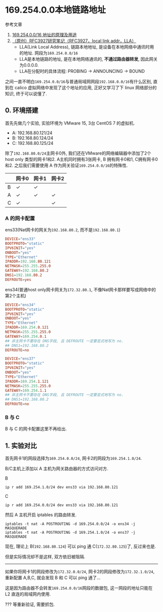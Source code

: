 # 169.254.0.0本地链路地址

参考文章

1. [169.254.0.0/16 地址的原理及用途](https://blog.csdn.net/qq_21453783/article/details/87071960)
2. [（原创）RFC3927研究笔记（RFC3927，local link addr，LLA）](https://www.cnblogs.com/liu_xf/archive/2012/05/26/2519345.html)
    - LLA(Link Local Address), 链路本地地址, 是设备在本地网络中通讯时用的地址. 网段为`169.254.0.0/16`
    - LLA是本地链路的地址, 是在本地网络通讯的, **不通过路由器转发**, 因此网关为0.0.0.0.
    - LLA在分配时的具体流程: PROBING -> ANNOUNCING -> BOUND

之间一直不明白`169.254.0.0/16`与普通局域网网段`192.168.0.0/16`有什么区别, 直到在 calico 虚拟网络中发现了这个地址的应用, 正好又学习了下 linux 网络部分的知识, 终于可以说懂了.

## 0. 环境搭建

首先先做几个实验, 实验环境为 VMware 15, 3台 CentOS 7 的虚拟机.

- A: 192.168.80.121/24
- B: 192.168.80.124/24
- C: 192.168.80.125/24

除了`192.168.80.0/24`主网卡0外, 我们还在VMware的网络编辑器中添加了2个 host only 类型的网卡1和2. A主机同时拥有3张网卡, B 拥有网卡0和1, C拥有网卡0和2. 之后我们需要使用 A 作为网关验证`169.254.0.0/16`的特殊性.

|      | 网卡0 | 网卡1 | 网卡2 |
| :--- | :---- | :---- | :---- |
| B    | ✓     | ✓     |       |
| A    | ✓     | ✓     | ✓     |
| C    | ✓     |       | ✓     |


### A 的网卡配置

ens33(Nat网卡的网关为`192.168.80.2`, 而不是`192.168.80.1`)

```conf
DEVICE="ens33"
BOOTPROTO="static"
IPV6INIT="yes"
ONBOOT="yes"
TYPE="Ethernet"
IPADDR=192.168.80.121
NETMASK=255.255.255.0
GATEWAY=192.168.80.2
DNS1=192.168.80.2
DEFROUTE=yes
```

ens34(普通host only网卡网关为`172.32.80.1`, 不像Nat网卡那样要写成网络中的第2个主机)

```conf
DEVICE="ens34"
BOOTPROTO="static"
IPV6INIT="yes"
ONBOOT="yes"
TYPE="Ethernet"
IPADDR=169.254.0.121
NETMASK=255.255.255.0
GATEWAY=169.254.0.1
## 非主网卡不要存在 DNS字段, 且 DEFROUTE 一定要显式地写为 no.
## DNS1=192.168.80.2
DEFROUTE=no
```

```conf
DEVICE="ens37"
BOOTPROTO="static"
IPV6INIT="yes"
ONBOOT="yes"
TYPE="Ethernet"
IPADDR=169.254.1.121
NETMASK=255.255.255.0
GATEWAY=169.254.1.1
## 非主网卡不要存在 DNS字段, 且 DEFROUTE 一定要显式地写为 no.
## DNS1=192.168.80.2
DEFROUTE=no
```

### B 与 C

B 与 C 的网卡配置这里不再给出.

## 1. 实验对比

首先网卡1的网段选择为`169.254.0.0/24`, 网卡2的网段为`169.254.1.0/24`.

B/C主机上添加以 A 主机为网关路由器的方式访问对方.

B

```
ip r add 169.254.1.0/24 dev ens33 via 192.168.80.121
```

C

```
ip r add 169.254.0.0/24 dev ens33 via 192.168.80.121
```

然后 A 主机开启 iptables 的路由转发.

```
iptables -t nat -A POSTROUTING -d 169.254.0.0/24 -o ens34 -j MASQUERADE
iptables -t nat -A POSTROUTING -d 169.254.1.0/24 -o ens37 -j MASQUERADE
```

现在, 理论上 B(`192.168.80.124`) 可以 ping 通 C(`172.32.80.125`)了, 反过来也是. 

但是实际情况却不是这样, 双方依旧被阻隔.

------

如果你将网卡1的网段修改为`172.32.0.0/24`, 网卡2的网段修改为`172.32.1.0/24`, 重新配置 A,B,C, 就会发现 B 和 C 可以 ping 通了...

这是因为路由器不会转发`169.254.0.0/16`网段的数据包, 这一网段的地址只能在 L2 直连的局域网内使用.

??? 等重新验证, 需要抓包.
